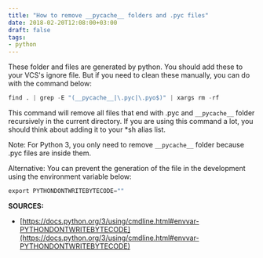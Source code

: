 ```yaml
---
title: "How to remove __pycache__ folders and .pyc files"
date: 2018-02-20T12:08:00+03:00
draft: false
tags:
- python
---
```


These folder and files are generated by python. You should add these to your
VCS's ignore file. But if you need to clean these manually, you can do with the
command below:

```python
find . | grep -E "(__pycache__|\.pyc|\.pyo$)" | xargs rm -rf
```

<!--more-->

This command will remove all files that end with .pyc and `__pycache__` folder
recursively in the current directory. If you are using this command a lot, you
should think about adding it to your *sh alias list.

Note: For Python 3, you only need to remove `__pycache__` folder because .pyc
files are inside them.

Alternative: You can prevent the generation of the file in the development using
the environment variable below:

```python
export PYTHONDONTWRITEBYTECODE=""
```

**SOURCES:**

- [https://docs.python.org/3/using/cmdline.html#envvar-PYTHONDONTWRITEBYTECODE](https://docs.python.org/3/using/cmdline.html#envvar-PYTHONDONTWRITEBYTECODE)
